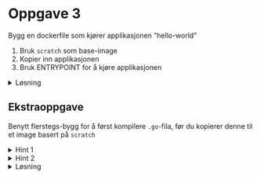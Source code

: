 # Oppgave 3
Bygg en dockerfile som kjører applikasjonen "hello-world"

1. Bruk `scratch` som base-image
1. Kopier inn applikasjonen
1. Bruk ENTRYPOINT for å kjøre applikasjonen



<details>
<summary>Løsning</summary>

```
FROM scratch
COPY hello-world /

ENTRYPOINT ["/hello-world"]
```
</details>


## Ekstraoppgave
Benytt flerstegs-bygg for å først kompilere `.go`-fila, før du kopierer denne til et image basert på `scratch`

<details>
<summary>Hint 1</summary>
Bruk `golang:1.18` som base image for byggsteget
</details>

<details>
<summary>Hint 2</summary>

```
FROM golang:1.18 AS builder

[...]
FROM runtime
COPY --from=builder /app/hello-world /
```
</details>

<details>
<summary>Løsning</summary>

```
# Build stage
FROM golang:1.18 AS builder
WORKDIR /app
COPY hello-world.go .
RUN go build -o hello-world hello-world.go

# Runtime stage
FROM scratch
COPY --from=builder /app/hello-world /
ENTRYPOINT ["/hello-world"]
```
</details>
